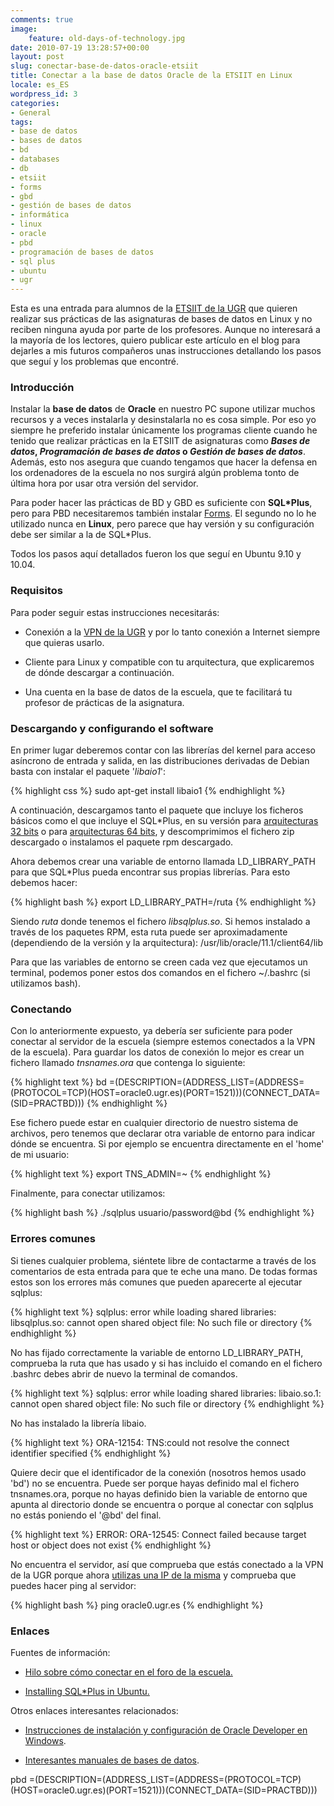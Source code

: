 ```yaml
---
comments: true
image:
    feature: old-days-of-technology.jpg
date: 2010-07-19 13:28:57+00:00
layout: post
slug: conectar-base-de-datos-oracle-etsiit
title: Conectar a la base de datos Oracle de la ETSIIT en Linux
locale: es_ES
wordpress_id: 3
categories:
- General
tags:
- base de datos
- bases de datos
- bd
- databases
- db
- etsiit
- forms
- gbd
- gestión de bases de datos
- informática
- linux
- oracle
- pbd
- programación de bases de datos
- sql plus
- ubuntu
- ugr
---
```


Esta es una entrada para alumnos de la [ETSIIT de la UGR](http://etsiit.ugr.es/) que quieren realizar sus prácticas de las asignaturas de bases de datos en Linux y no reciben ninguna ayuda por parte de los profesores. Aunque no interesará a la mayoría de los lectores, quiero publicar este artículo en el blog para dejarles a mis futuros compañeros unas instrucciones detallando los pasos que seguí y los problemas que encontré.


### Introducción


Instalar la **base de datos** de **Oracle** en nuestro PC supone utilizar muchos recursos y a veces instalarla y desinstalarla no es cosa simple. Por eso yo siempre he preferido instalar únicamente los programas cliente cuando he tenido que realizar prácticas en la ETSIIT de asignaturas como **_Bases de datos_, _Programación de bases de datos_ o _Gestión de bases de datos_**. Además, esto nos asegura que cuando tengamos que hacer la defensa en los ordenadores de la escuela no nos surgirá algún problema tonto de última hora por usar otra versión del servidor.

Para poder hacer las prácticas de BD y GBD es suficiente con **SQL*Plus**, pero para PBD necesitaremos también instalar [Forms](http://www.oracle.com/technology/products/forms/index.html). El segundo no lo he utilizado nunca en **Linux**, pero parece que hay versión y su configuración debe ser similar a la de SQL*Plus.

Todos los pasos aquí detallados fueron los que seguí en Ubuntu 9.10 y 10.04.


### Requisitos


Para poder seguir estas instrucciones necesitarás:



	
  * Conexión a la [VPN de la UGR](http://etsiit.ugr.es/FAQ/doku.php?do=show&id=vpn) y por lo tanto conexión a Internet siempre que quieras usarlo.

	
  * Cliente para Linux y compatible con tu arquitectura, que explicaremos de dónde descargar a continuación.

	
  * Una cuenta en la base de datos de la escuela, que te facilitará tu profesor de prácticas de la asignatura.





### Descargando y configurando el software


En primer lugar deberemos contar con las librerías del kernel para acceso asíncrono de entrada y salida, en las distribuciones derivadas de Debian basta con instalar el paquete '_libaio1_':

{% highlight css %}
sudo apt-get install libaio1
{% endhighlight %}

A continuación, descargamos tanto el paquete que incluye los ficheros básicos como el que incluye el SQL*Plus, en su versión para [arquitecturas 32 bits](http://www.oracle.com/technology/software/tech/oci/instantclient/htdocs/linuxsoft.html) o para [arquitecturas 64 bits](http://www.oracle.com/technology/software/tech/oci/instantclient/htdocs/linuxx86_64soft.html), y descomprimimos el fichero zip descargado o instalamos el paquete rpm descargado.

Ahora debemos crear una variable de entorno llamada LD_LIBRARY_PATH para que SQL*Plus pueda encontrar sus propias librerías. Para esto debemos hacer:

{% highlight bash %}
export LD_LIBRARY_PATH=/ruta
{% endhighlight %}

Siendo _ruta_ donde tenemos el fichero _libsqlplus.so_. Si hemos instalado a través de los paquetes RPM, esta ruta puede ser aproximadamente (dependiendo de la versión y la arquitectura): /usr/lib/oracle/11.1/client64/lib

Para que las variables de entorno se creen cada vez que ejecutamos un terminal, podemos poner estos dos comandos en el fichero ~/.bashrc (si utilizamos bash).


### Conectando


Con lo anteriormente expuesto, ya debería ser suficiente para poder conectar al servidor de la escuela (siempre estemos conectados a la VPN de la escuela). Para guardar los datos de conexión lo mejor es crear un fichero llamado _tnsnames.ora_ que contenga lo siguiente:

{% highlight text %}
bd =(DESCRIPTION=(ADDRESS_LIST=(ADDRESS=(PROTOCOL=TCP)(HOST=oracle0.ugr.es)(PORT=1521)))(CONNECT_DATA=(SID=PRACTBD)))
{% endhighlight %}

Ese fichero puede estar en cualquier directorio de nuestro sistema de archivos, pero tenemos que declarar otra variable de entorno para indicar dónde se encuentra. Si por ejemplo se encuentra directamente en el 'home' de mi usuario:

{% highlight text %}
export TNS_ADMIN=~
{% endhighlight %}

Finalmente, para conectar utilizamos:

{% highlight bash %}
./sqlplus usuario/password@bd
{% endhighlight %}


### Errores comunes


Si tienes cualquier problema, siéntete libre de contactarme a través de los comentarios de esta entrada para que te eche una mano. De todas formas estos son los errores más comunes que pueden aparecerte al ejecutar sqlplus:

{% highlight text %}
sqlplus: error while loading shared libraries: libsqlplus.so: cannot open shared object file: No such file or directory
{% endhighlight %}

No has fijado correctamente la variable de entorno LD_LIBRARY_PATH, comprueba la ruta que has usado y si has incluido el comando en el fichero .bashrc debes abrir de nuevo la terminal de comandos.

{% highlight text %}
sqlplus: error while loading shared libraries: libaio.so.1: cannot open shared object file: No such file or directory
{% endhighlight %}

No has instalado la librería libaio.

{% highlight text %}
ORA-12154: TNS:could not resolve the connect identifier specified
{% endhighlight %}

Quiere decir que el identificador de la conexión (nosotros hemos usado 'bd') no se encuentra. Puede ser porque hayas definido mal el fichero tnsnames.ora, porque no hayas definido bien la variable de entorno que apunta al directorio donde se encuentra o porque al conectar con sqlplus no estás poniendo el '@bd' del final.

{% highlight text %}
ERROR: ORA-12545: Connect failed because target host or object does not exist
{% endhighlight %}

No encuentra el servidor, así que comprueba que estás conectado a la VPN de la UGR porque ahora [utilizas una IP de la misma](http://www.showmyip.com/) y comprueba que puedes hacer ping al servidor:

{% highlight bash %}
ping oracle0.ugr.es
{% endhighlight %}


### Enlaces


Fuentes de información:



	
  * [Hilo sobre cómo conectar en el foro de la escuela.](https://etsiit.ugr.es/apps/foro/index.php?idhebra=10559)

	
  * [Installing SQL*Plus in Ubuntu.](http://samushka.blogspot.com/2009/04/installing-oracle-sqlplus-in-ubuntu.html)


Otros enlaces interesantes relacionados:

	
  * [Instrucciones de instalación y configuración de Oracle Developer en Windows](http://flanagan.ugr.es/docencia/2005-2006/2/developer/TutorialInstalacion.html).

	
  * [Interesantes manuales de bases de datos](http://www.jorgesanchez.net/bd/index.html).




pbd =(DESCRIPTION=(ADDRESS_LIST=(ADDRESS=(PROTOCOL=TCP)(HOST=oracle0.ugr.es)(PORT=1521)))(CONNECT_DATA=(SID=PRACTBD)))
